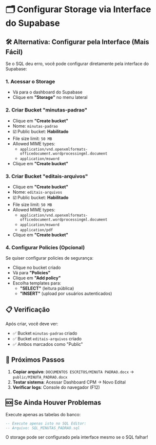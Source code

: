 # 🗂️ Configurar Storage via Interface do Supabase

## 🛠️ Alternativa: Configurar pela Interface (Mais Fácil)

Se o SQL deu erro, você pode configurar diretamente pela interface do Supabase:

### 1. Acessar o Storage
- Vá para o dashboard do Supabase
- Clique em **"Storage"** no menu lateral

### 2. Criar Bucket "minutas-padrao"
- Clique em **"Create bucket"**
- Nome: `minutas-padrao`
- ☑️ Public bucket: **Habilitado**
- File size limit: `50 MB`
- Allowed MIME types: 
  - `application/vnd.openxmlformats-officedocument.wordprocessingml.document`
  - `application/msword`
- Clique em **"Create bucket"**

### 3. Criar Bucket "editais-arquivos"
- Clique em **"Create bucket"**
- Nome: `editais-arquivos`
- ☑️ Public bucket: **Habilitado**
- File size limit: `50 MB`
- Allowed MIME types:
  - `application/vnd.openxmlformats-officedocument.wordprocessingml.document`
  - `application/msword`
  - `application/pdf`
- Clique em **"Create bucket"**

### 4. Configurar Policies (Opcional)
Se quiser configurar policies de segurança:

- Clique no bucket criado
- Vá para **"Policies"**
- Clique em **"Add policy"**
- Escolha templates para:
  - **"SELECT"** (leitura pública)
  - **"INSERT"** (upload por usuários autenticados)

## 📋 Verificação

Após criar, você deve ver:
- ✅ Bucket `minutas-padrao` criado
- ✅ Bucket `editais-arquivos` criado
- ✅ Ambos marcados como "Public"

## 🔄 Próximos Passos

1. **Copiar arquivo**: `DOCUMENTOS ESCRITOS/MINUTA PADRAO.docx` → `public/MINUTA_PADRAO.docx`
2. **Testar sistema**: Acessar Dashboard CPM → Novo Edital
3. **Verificar logs**: Console do navegador (F12)

## 🆘 Se Ainda Houver Problemas

Execute apenas as tabelas do banco:
```sql
-- Execute apenas isto no SQL Editor:
-- Arquivo: SQL_MINUTAS_PADRAO.sql
```

O storage pode ser configurado pela interface mesmo se o SQL falhar! 